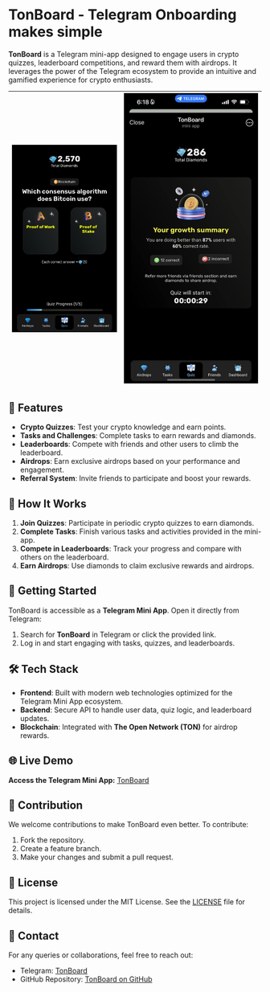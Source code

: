 # TonBoard - Telegram Onboarding makes simple

**TonBoard** is a Telegram mini-app designed to engage users in crypto quizzes, leaderboard competitions, and reward them with airdrops. It leverages the power of the Telegram ecosystem to provide an intuitive and gamified experience for crypto enthusiasts.

| ![TonBoard Intro](./mainscreen.png) | ![TonBoard Summary](./summary.png) |
| ----------------------------------- | ---------------------------------- |

## 🌟 Features

- **Crypto Quizzes**: Test your crypto knowledge and earn points.
- **Tasks and Challenges**: Complete tasks to earn rewards and diamonds.
- **Leaderboards**: Compete with friends and other users to climb the leaderboard.
- **Airdrops**: Earn exclusive airdrops based on your performance and engagement.
- **Referral System**: Invite friends to participate and boost your rewards.

## 🚀 How It Works

1. **Join Quizzes**: Participate in periodic crypto quizzes to earn diamonds.
2. **Complete Tasks**: Finish various tasks and activities provided in the mini-app.
3. **Compete in Leaderboards**: Track your progress and compare with others on the leaderboard.
4. **Earn Airdrops**: Use diamonds to claim exclusive rewards and airdrops.

## 🔗 Getting Started

TonBoard is accessible as a **Telegram Mini App**. Open it directly from Telegram:

1. Search for **TonBoard** in Telegram or click the provided link.
2. Log in and start engaging with tasks, quizzes, and leaderboards.

## 🛠️ Tech Stack

- **Frontend**: Built with modern web technologies optimized for the Telegram Mini App ecosystem.
- **Backend**: Secure API to handle user data, quiz logic, and leaderboard updates.
- **Blockchain**: Integrated with **The Open Network (TON)** for airdrop rewards.

## 🌐 Live Demo

**Access the Telegram Mini App:** [TonBoard](https://t.me/tonboardapp_bot)

## 🤝 Contribution

We welcome contributions to make TonBoard even better. To contribute:

1. Fork the repository.
2. Create a feature branch.
3. Make your changes and submit a pull request.

## 📝 License

This project is licensed under the MIT License. See the [LICENSE](LICENSE) file for details.

## 📧 Contact

For any queries or collaborations, feel free to reach out:

- Telegram: [TonBoard](https://t.me/tahirahmadin)
- GitHub Repository: [TonBoard on GitHub](https://github.com/tahirahmadin/TonBoard)
